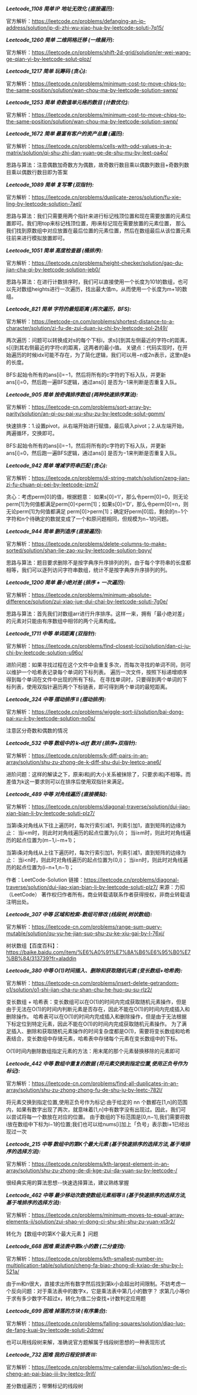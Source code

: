 **_Leetcode_1108 简单 IP 地址无效化 (直接遍历):_**

官方解析：https://leetcode.cn/problems/defanging-an-ip-address/solution/ip-di-zhi-wu-xiao-hua-by-leetcode-soluti-7q15/

**_Leetcode_1260 简单 二维网格迁移 (一维展开):_**

官方解析：https://leetcode.cn/problems/shift-2d-grid/solution/er-wei-wang-ge-qian-yi-by-leetcode-solut-ploz/

**_Leetcode_1217 简单 玩筹码 (贪心):_**

官方解析：https://leetcode.cn/problems/minimum-cost-to-move-chips-to-the-same-position/solution/wan-chou-ma-by-leetcode-solution-swnp/

**_Leetcode_1253 简单 奇数值单元格的数目 (计数优化):_**

官方解析：https://leetcode.cn/problems/minimum-cost-to-move-chips-to-the-same-position/solution/wan-chou-ma-by-leetcode-solution-swnp/

**_Leetcode_1672 简单 最富有客户的资产总量 (遍历):_**

官方解析：https://leetcode.cn/problems/cells-with-odd-values-in-a-matrix/solution/qi-shu-zhi-dan-yuan-ge-de-shu-mu-by-leet-oa4o/

思路与算法：注意偶数加奇数方为偶数，故奇数行数目乘以偶数列数目+奇数列数目乘以偶数行数目即为答案

**_Leetcode_1089 简单 复写零 (双指针):_**

官方解析：https://leetcode.cn/problems/duplicate-zeros/solution/fu-xie-ling-by-leetcode-solution-7ael/

思路与算法：我们只需要用两个指针来进行标记栈顶位置和现在需要放置的元素位置即可。我们用top来标记栈顶位置，用i来标记现在需要放置的元素位置，
那么我们找到原数组中对应放置在最后位置的元素位置，然后在数组最后从该位置元素往前来进行模拟放置即可。

**_Leetcode_1051 简单 高度检查器 (桶排序):_**

官方解析：https://leetcode.cn/problems/height-checker/solution/gao-du-jian-cha-qi-by-leetcode-solution-jeb0/

思路与算法：在进行计数排序时，我们可以直接使用一个长度为101的数组，也可以先对数组heights进行一次遍历，找出最大值m，从而使用一个长度为m+1的数组。


**_Leetcode_821 简单 字符的最短距离 (两次遍历，BFS):_**

官方解析：https://leetcode-cn.com/problems/shortest-distance-to-a-character/solution/zi-fu-de-zui-duan-ju-chi-by-leetcode-sol-2t49/

两次遍历：问题可以转换成对s的每个下标i，求s[i]到其左侧最近的字符c的距离，s[i]到其右侧最近的字符c的距离，这两者的最小值。
关键点：代码实现时，在开始遍历的时候idx可能不存在，为了简化逻辑，我们可以用−n或2n表示，这里n是s的长度。

BFS:起始令所有的ans[i]=−1，然后将所有的c字符的下标入队，并更新ans[i]=0，然后跑一遍BFS逻辑，通过ans[i] 是否为−1来判断是否重复入队。

**_Leetcode_905 简单 按奇偶排序数组 (两种快速排序算法):_**

官方解析：https://leetcode-cn.com/problems/sort-array-by-parity/solution/an-qi-ou-pai-xu-shu-zu-by-leetcode-solut-gpmm/

快速排序：1.设置pivot，从右端开始进行赋值，最后填入pivot；2.从左端开始，两遍循环，交换即可。

BFS:起始令所有的ans[i]=−1，然后将所有的c字符的下标入队，并更新ans[i]=0，然后跑一遍BFS逻辑，通过ans[i] 是否为−1来判断是否重复入队。

**_Leetcode_942 简单 增减字符串匹配 (贪心):_**

官方解析：https://leetcode.cn/problems/di-string-match/solution/zeng-jian-zi-fu-chuan-pi-pei-by-leetcode-jzm2/

贪心：考虑perm[0]的值，根据题意：
如果s[0]=‘I’，那么令perm[0]=0，则无论perm[1]为何值都满足perm[0]<perm[1]；如果s[0]=‘D’，那么令perm[0]=n，则无论perm[1]为何值都满足
perm[0]>perm[1]；确定好perm[0]后，剩余的n−1个字符和n个待确定的数就变成了一个和原问题相同，但规模为n−1的问题。

**_Leetcode_944 简单 删列造序 (直接遍历):_**

官方解析：https://leetcode.cn/problems/delete-columns-to-make-sorted/solution/shan-lie-zao-xu-by-leetcode-solution-bqyy/

思路与算法：题目要求删除不是按字典序升序排列的列，由于每个字符串的长度都相等，我们可以逐列访问字符串数组，统计不是按字典序升序排列的列。

**_Leetcode_1200 简单 最小绝对差 (排序 + 一次遍历):_**

官方解析：https://leetcode.cn/problems/minimum-absolute-difference/solution/zui-xiao-jue-dui-chai-by-leetcode-soluti-7g0e/

思路与算法：首先我们对数组arr进行升序排序。这样一来，拥有「最小绝对差」的元素对只能由有序数组中相邻的两个元素构成。

**_Leetcode_1711 中等 单词距离 (双指针):_**

官方解析：https://leetcode.cn/problems/find-closest-lcci/solution/dan-ci-ju-chi-by-leetcode-solution-u96o/

进阶问题：如果寻找过程在这个文件中会重复多次，而每次寻找的单词不同，则可以维护一个哈希表记录每个单词的下标列表。
遍历一次文件，按照下标递增顺序得到每个单词在文件中出现的所有下标。
在寻找单词时，只要得到两个单词的下标列表，使用双指针遍历两个下标链表，即可得到两个单词的最短距离。

**_Leetcode_324 中等 摆动排序 II (摆动排序):_**

官方解析：https://leetcode.cn/problems/wiggle-sort-ii/solution/bai-dong-pai-xu-ii-by-leetcode-solution-no0s/

注意区分奇数和偶数的情况

**_Leetcode_532 中等 数组中的 k-diff 数对 (排序+双指针):_**

官方解析：https://leetcode.cn/problems/k-diff-pairs-in-an-array/solution/shu-zu-zhong-de-k-diff-shu-dui-by-leetco-ane6/

进阶问题：这样的解读之下，原来i和j的大小关系被抹除了，只要求i和j不相等。而差值为k这一要求则可以在排序后使用双指针来满足。

**_Leetcode_489 中等 对角线遍历 (直接模拟):_**

官方解析：https://leetcode.cn/problems/diagonal-traverse/solution/dui-jiao-xian-bian-li-by-leetcode-soluti-plz7/

当第i条对角线从下往上遍历时，每次行索引减1，列索引加1，直到矩阵的边缘为止：
当i<m时，则此时对角线遍历的起点位置为(i,0)；
当i≥m时，则此时对角线遍历的起点位置为(m−1,i−m+1)；

当第i条对角线从上往下遍历时，每次行索引加1，列索引减1，直到矩阵的边缘为止：
当i<n时，则此时对角线遍历的起点位置为(0,i)；
当i≥n时，则此时对角线遍历的起点位置为(i−n+1,n−1)；

作者：LeetCode-Solution
链接：https://leetcode.cn/problems/diagonal-traverse/solution/dui-jiao-xian-bian-li-by-leetcode-soluti-plz7/
来源：力扣（LeetCode）
著作权归作者所有。商业转载请联系作者获得授权，非商业转载请注明出处。

**_Leetcode_307 中等 区域和检索-数组可修改 (线段树,树状数组):_**

官方解析：https://leetcode-cn.com/problems/range-sum-query-mutable/solution/qu-yu-he-jian-suo-shu-zu-ke-xiu-gai-by-l-76xj/

树状数组【百度百科】：https://baike.baidu.com/item/%E6%A0%91%E7%8A%B6%E6%95%B0%E7%BB%84/313739?fr=aladdin

**_Leetcode_380 中等 O(1)时间插入、删除和获取随机元素 (变长数组+哈希表):_**

官方解析：https://leetcode-cn.com/problems/insert-delete-getrandom-o1/solution/o1-shi-jian-cha-ru-shan-chu-he-huo-qu-su-rlz2/

变长数组 + 哈希表：变长数组可以在O(1)的时间内完成获取随机元素操作，但是由于无法在O(1)的时间内判断元素是否存在，因此不能在O(1)的时间内完成插入和删除操作。
哈希表可以在O(1)的时间内完成插入和删除操作，但是由于无法根据下标定位到特定元素，因此不能在O(1)的时间内完成获取随机元素操作。
为了满足插入、删除和获取随机元素操作的时间复杂度都是O(1)，需要将变长数组和哈希表结合，变长数组中存储元素，哈希表中存储每个元素在变长数组中的下标。

O(1)时间内删除数组指定元素的方法：用末尾的那个元素替换移除的元素即可

**_Leetcode_442 中等 数组中重复的数据 (将元素交换到指定位置,使用正负号作为标记):_**

官方解析：https://leetcode-cn.com/problems/find-all-duplicates-in-an-array/solution/shu-zu-zhong-zhong-fu-de-shu-ju-by-leetc-782l/

将元素交换到指定位置,使用正负号作为标记:由于给定的 nn 个数都在[1,n]的范围内，如果有数字出现了两次，就意味着[1,n]中有数字没有出现过。因此，我们可以尝试将每一个数放在对应的位置。
由于数组的下标范围是[0,n−1],我们需要将数i放在数组中下标为i−1的位置;我们也可以给nums[i]加上「负号」表示数i+1已经出现过一次

**_Leetcode_215 中等 数组中的第K个最大元素 (基于快速排序的选择方法,基于堆排序的选择方法):_**

官方解析：https://leetcode.cn/problems/kth-largest-element-in-an-array/solution/shu-zu-zhong-de-di-kge-zui-da-yuan-su-by-leetcode-/

很经典实用的算法思想--快速选择算法，建议熟练掌握

**_Leetcode_462 中等 最少移动次数使数组元素相等 II (基于快速排序的选择方法,基于堆排序的选择方法):_**

官方解析：https://leetcode.cn/problems/minimum-moves-to-equal-array-elements-ii/solution/zui-shao-yi-dong-ci-shu-shi-shu-zu-yuan-xt3r2/

转化为【数组中的第K个最大元素 】问题

**_Leetcode_668 困难  乘法表中第k小的数 (二分查找):_**

官方解析：https://leetcode.cn/problems/kth-smallest-number-in-multiplication-table/solution/cheng-fa-biao-zhong-di-kxiao-de-shu-by-l-521a/

由于m和n很大，直接求出所有数字然后找到第k小会超出时间限制。不妨考虑一个反向问题：对于乘法表中的数字x，它是乘法表中第几小的数字？
求第几小等价于求有多少数字不超过x，转化为值二分查找+计数判定应用题

**_Leetcode_699 困难  掉落的方块 (有序集合):_**

官方解析：https://leetcode.cn/problems/falling-squares/solution/diao-luo-de-fang-kuai-by-leetcode-soluti-2dmw/

也可以用线段树来解，准确说官方题解属于线段树思想的一种表现形式

**_Leetcode_732 困难   我的日程安排表 III:_**

官方解析：https://leetcode.cn/problems/my-calendar-iii/solution/wo-de-ri-cheng-an-pai-biao-iii-by-leetco-9rif/

差分数组遍历；带懒标记的线段树